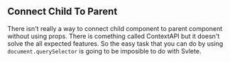 ## Connect Child To Parent

There isn't really a way to connect child component to parent component without using props. There is comething called ContextAPI but it doesn't solve the all expected features. So the easy task that you can do by using `document.querySelector` is going to be imposible to do with Svlete.
